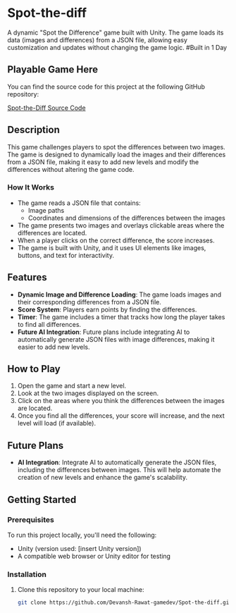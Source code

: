# Spot-the-diff
A dynamic "Spot the Difference" game built with Unity. The game loads its data (images and differences) from a JSON file, allowing easy customization and updates without changing the game logic.
#Built in 1 Day
## Playable Game Here

You can find the source code for this project at the following GitHub repository:

[Spot-the-Diff Source Code](https://github.com/Devansh-Rawat-gamedev/Spot-the-diff)

## Description

This game challenges players to spot the differences between two images. The game is designed to dynamically load the images and their differences from a JSON file, making it easy to add new levels and modify the differences without altering the game code.

### How It Works

- The game reads a JSON file that contains:
  - Image paths
  - Coordinates and dimensions of the differences between the images
- The game presents two images and overlays clickable areas where the differences are located.
- When a player clicks on the correct difference, the score increases.
- The game is built with Unity, and it uses UI elements like images, buttons, and text for interactivity.

## Features

- **Dynamic Image and Difference Loading**: The game loads images and their corresponding differences from a JSON file.
- **Score System**: Players earn points by finding the differences.
- **Timer**: The game includes a timer that tracks how long the player takes to find all differences.
- **Future AI Integration**: Future plans include integrating AI to automatically generate JSON files with image differences, making it easier to add new levels.

## How to Play

1. Open the game and start a new level.
2. Look at the two images displayed on the screen.
3. Click on the areas where you think the differences between the images are located.
4. Once you find all the differences, your score will increase, and the next level will load (if available).

## Future Plans

- **AI Integration**: Integrate AI to automatically generate the JSON files, including the differences between images. This will help automate the creation of new levels and enhance the game's scalability.

## Getting Started

### Prerequisites

To run this project locally, you'll need the following:

- Unity (version used: [insert Unity version])
- A compatible web browser or Unity editor for testing

### Installation

1. Clone this repository to your local machine:

   ```bash
   git clone https://github.com/Devansh-Rawat-gamedev/Spot-the-diff.git
